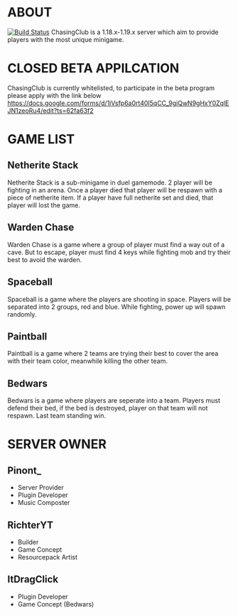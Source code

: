 # **ABOUT**
[![Build Status](https://github.com/ChasingClub/Core/actions/workflows/maven.yml/badge.svg)](https://github.com/ChasingClub/Core/actions/workflows/maven.yml)
ChasingClub is a 1.18.x-1.19.x server which aim to provide players with the most unique minigame.

# **CLOSED BETA APPILCATION**
ChasingClub is currently whitelisted, to participate in the beta program please apply with the link below
https://docs.google.com/forms/d/1iVsfp6a0rt40I5qCC_9giQwN9gHxY0ZqlEJN1zeoRu4/edit?ts=62fa63f2


# **GAME LIST**
## Netherite Stack
Netherite Stack is a sub-minigame in duel gamemode. 2 player will be fighting in an arena. Once a player died that player will be respawn with a piece of netherite item. If a player have full netherite set and died, that player will lost the game.

## Warden Chase
Warden Chase is a game where a group of player must find a way out of a cave. But to escape, player must find 4 keys while fighting mob and try their best to avoid the warden.

## Spaceball
Spaceball is a game where the players are shooting in space. Players will be separated into 2 groups, red and blue. While fighting, power up will spawn randomly. 

## Paintball
Paintball is a game where 2 teams are trying their best to cover the area with their team color, meanwhile killing the other team.

## Bedwars
Bedwars is a game where players are seperate into a team. Players must defend their bed, if the bed is destroyed, player on that team will not respawn. Last team standing win.

# **SERVER OWNER**
## Pinont_
- Server Provider
- Plugin Developer
- Music Composter

## RichterYT
- Builder
- Game Concept
- Resourcepack Artist

## ItDragClick
- Plugin Developer
- Game Concept (Bedwars)
